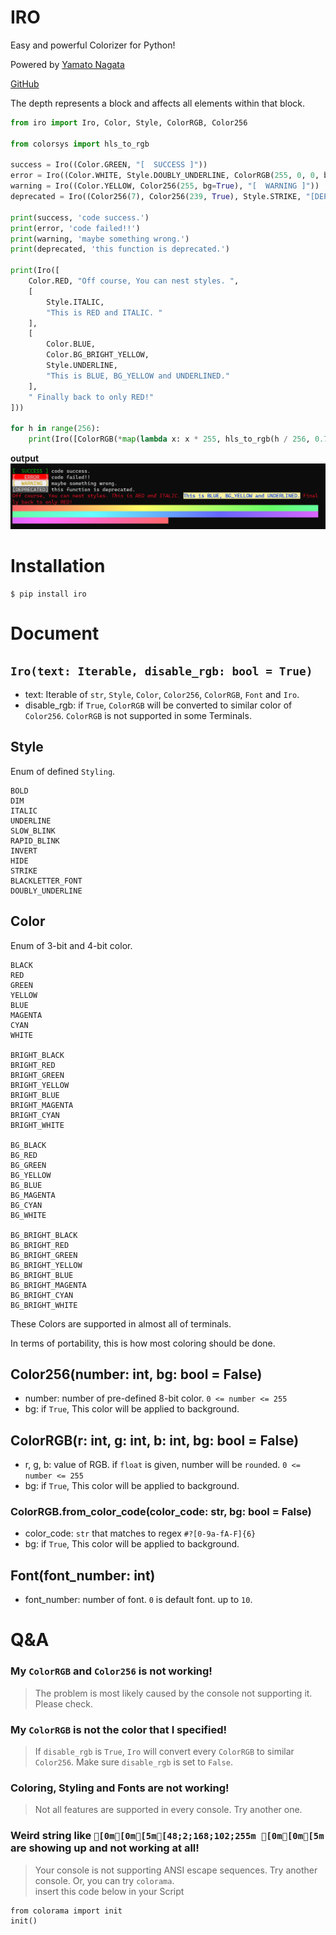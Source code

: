 IRO
===

Easy and powerful Colorizer for Python!

Powered by [Yamato Nagata](https://twitter.com/514YJ)

[GitHub](https://github.com/nagataaaas/Iro)

The depth represents a block and affects all elements within that block.

```python
from iro import Iro, Color, Style, ColorRGB, Color256

from colorsys import hls_to_rgb

success = Iro((Color.GREEN, "[  SUCCESS ]"))
error = Iro((Color.WHITE, Style.DOUBLY_UNDERLINE, ColorRGB(255, 0, 0, bg=True), "[   ERROR  ]"), disable_rgb=False)
warning = Iro((Color.YELLOW, Color256(255, bg=True), "[  WARNING ]"))
deprecated = Iro((Color256(7), Color256(239, True), Style.STRIKE, "[DEPRECATED]"))

print(success, 'code success.')
print(error, 'code failed!!')
print(warning, 'maybe something wrong.')
print(deprecated, 'this function is deprecated.')

print(Iro([
    Color.RED, "Off course, You can nest styles. ", 
    [
        Style.ITALIC,
        "This is RED and ITALIC. "
    ], 
    [
        Color.BLUE,
        Color.BG_BRIGHT_YELLOW,
        Style.UNDERLINE,
        "This is BLUE, BG_YELLOW and UNDERLINED."
    ],
    " Finally back to only RED!"
]))

for h in range(256):
    print(Iro([ColorRGB(*map(lambda x: x * 255, hls_to_rgb(h / 256, 0.7, 1)), bg=True), ' '], disable_rgb=False), end='')
```
**output**
![output](https://github.com/nagataaaas/Iro/blob/main/assets/capture1.png?raw=true)

# Installation
    
    $ pip install iro

# Document
## `Iro(text: Iterable, disable_rgb: bool = True)`
- text: Iterable of `str`, `Style`, `Color`, `Color256`, `ColorRGB`, `Font` and `Iro`.
- disable_rgb: if `True`, `ColorRGB` will be converted to similar color of `Color256`. `ColorRGB` is not supported in some Terminals.

## Style
Enum of defined `Styling`.

    BOLD 
    DIM 
    ITALIC 
    UNDERLINE 
    SLOW_BLINK 
    RAPID_BLINK 
    INVERT 
    HIDE 
    STRIKE 
    BLACKLETTER_FONT 
    DOUBLY_UNDERLINE 
    
## Color
Enum of 3-bit and 4-bit color.

    BLACK 
    RED 
    GREEN 
    YELLOW 
    BLUE 
    MAGENTA 
    CYAN 
    WHITE 

    BRIGHT_BLACK 
    BRIGHT_RED 
    BRIGHT_GREEN 
    BRIGHT_YELLOW 
    BRIGHT_BLUE 
    BRIGHT_MAGENTA 
    BRIGHT_CYAN 
    BRIGHT_WHITE 

    BG_BLACK 
    BG_RED 
    BG_GREEN 
    BG_YELLOW 
    BG_BLUE 
    BG_MAGENTA 
    BG_CYAN 
    BG_WHITE 

    BG_BRIGHT_BLACK 
    BG_BRIGHT_RED 
    BG_BRIGHT_GREEN 
    BG_BRIGHT_YELLOW 
    BG_BRIGHT_BLUE 
    BG_BRIGHT_MAGENTA 
    BG_BRIGHT_CYAN 
    BG_BRIGHT_WHITE 

These Colors are supported in almost all of terminals.

In terms of portability, this is how most coloring should be done.

## Color256(number: int, bg: bool = False)
- number: number of pre-defined 8-bit color. `0 <= number <= 255`
- bg: if `True`, This color will be applied to background.

## ColorRGB(r: int, g: int, b: int, bg: bool = False)
- r, g, b: value of RGB. if `float` is given, number will be `round`ed. `0 <= number <= 255`
- bg: if `True`, This color will be applied to background.

### ColorRGB.from_color_code(color_code: str, bg: bool = False)
- color_code: `str` that matches to regex `#?[0-9a-fA-F]{6}`
- bg: if `True`, This color will be applied to background.

## Font(font_number: int)
- font_number: number of font. `0` is default font. up to `10`.

# Q&A
### My `ColorRGB` and `Color256` is not working!
> The problem is most likely caused by the console not supporting it. Please check.

### My `ColorRGB` is not the color that I specified!
> If `disable_rgb` is `True`, `Iro` will convert every `ColorRGB` to similar `Color256`. Make sure `disable_rgb` is set to `False`.

### Coloring, Styling and Fonts are not working!
> Not all features are supported in every console. Try another one.

### Weird string like `[0m[0m[5m[48;2;168;102;255m [0m[0m[5m` are showing up and not working at all!
> Your console is not supporting ANSI escape sequences. Try another console. Or, you can try `colorama`.\
> insert this code below in your Script
>
    from colorama import init
    init()